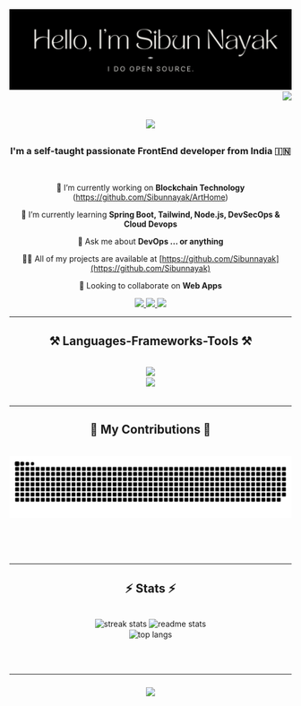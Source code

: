<div align="center"><a href="https://sibun-portfolio.netlify.app/" target="_blank"><img src="https://github.com/Sibunnayak/Sibunnayak/blob/main/20230815_004701_0000.png" target="_blank"> </a></div>
<img align="right" src="https://visitor-badge.laobi.icu/badge?page_id=salesp07.salesp07" />

<h1 align="center">
    <img src="https://readme-typing-svg.herokuapp.com/?color=3da37a&font=Righteous&size=35&center=true&vCenter=true&width=500&height=70&duration=4000&lines=Hi+There!;+I'm+Sibun+Nayak;+I'm+from+India;" />
</h1>

<h3 align="center">I'm a self-taught passionate FrontEnd developer from India 🇮🇳</h3>

<br/>

<div align="center">
 
 🔭 I’m currently working on **Blockchain Technology** (https://github.com/Sibunnayak/ArtHome)
 
 🌱 I’m currently learning **Spring Boot, Tailwind, Node.js, DevSecOps & Cloud Devops**

 💬 Ask me about **DevOps ... or anything**

 👨‍💻 All of my projects are available at [https://github.com/Sibunnayak](https://github.com/Sibunnayak)

🤝 Looking to collaborate on **Web Apps**
 
 </div>
 
<div align="center"> 
  <a href="mailto:sibunnayak8480@gmail.com">
    <img src="https://img.shields.io/badge/Gmail-333333?style=for-the-badge&logo=gmail&logoColor=red" />
  </a>
  <a href="https://www.linkedin.com/in/sibunnayak/" target="_blank">
    <img src="https://img.shields.io/badge/LinkedIn-0077B5?style=for-the-badge&logo=linkedin&logoColor=white" target="_blank" />
  </a>
  <a href="https://salesp07.github.io" target="_blank">
     <img src="https://img.shields.io/badge/Instagram-E4405F?style=for-the-badge&logo=instagram&logoColor=white" target="_blank" /> <!-- sqlite, safari, google-chrome are other good icon options -->
  </a>
</div>

 <hr/>
 
<h2 align="center">⚒️ Languages-Frameworks-Tools ⚒️</h2>
<br/>
<div align="center">
    <img src="https://skillicons.dev/icons?i=nodejs,github,javascript,express,firebase,mongodb,c,java" /><br>
    <img src="https://skillicons.dev/icons?i=react,bootstrap,mysql,html,css,vscode,git,spring" />
</div>

<br/>
<hr/>

<div align="center">
  <h2>🐍 My Contributions 🐍</h2>
  <br>
  <img alt="snake eating my contributions" src="https://raw.githubusercontent.com/Sibunnayak/Sibunnayak/output/github-contribution-grid-snake.svg" />
  
  <br/><br/><br/>
</div>

<hr/>

<h2 align="center">⚡ Stats ⚡</h2>
<br>
<div align=center>
  <img width=390 src="https://streak-stats.demolab.com/?user=Sibunnayak&count_private=true&theme=react&border_radius=10" alt="streak stats"/>
  <img width=390 src="https://github-readme-stats-sigma-five.vercel.app/api?username=Sibunnayak&count_private=true&show_icons=true&theme=react&rank_icon=github&border_radius=10" alt="readme stats" />
  <br/>
  <img width=325 align="center" src="https://github-readme-stats-sigma-five.vercel.app/api/top-langs/?username=Sibunnayak&hide=HTML&langs_count=8&layout=compact&theme=react&border_radius=10&size_weight=0.5&count_weight=0.5&exclude_repo=github-readme-stats" alt="top langs" />
</div>

<br/><br/>
<hr/>

<h3 align="center">
    <img src="https://readme-typing-svg.herokuapp.com/?font=Righteous&size=25&center=true&vCenter=true&width=500&height=70&duration=4000&lines=Thanks+for+visiting!+✌️;+Shoot+me+a+message+on+Linkedin!;I'm+always+down+to+collab+:)">
</h3>

<br/>
